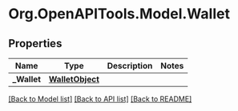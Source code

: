 
# Org.OpenAPITools.Model.Wallet

## Properties

Name | Type | Description | Notes
------------ | ------------- | ------------- | -------------
**_Wallet** | [**WalletObject**](WalletObject.md) |  | 

[[Back to Model list]](../README.md#documentation-for-models)
[[Back to API list]](../README.md#documentation-for-api-endpoints)
[[Back to README]](../README.md)

